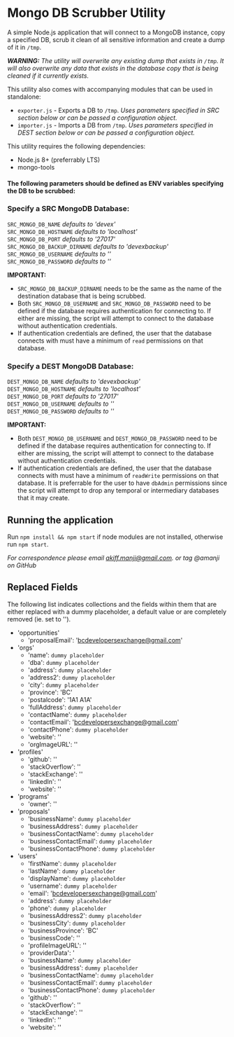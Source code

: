 # Mongo DB Scrubber Utility

A simple Node.js application that will connect to a MongoDB instance, copy a specified DB, scrub it clean of all sensitive information and create a dump of it in `/tmp`.

_**WARNING:** The utility will overwrite any existing dump that exists in `/tmp`. It will also overwrite any data that exists in the database copy that is being cleaned if it currently exists._

This utility also comes with accompanying modules that can be used in standalone:
* `exporter.js` - Exports a DB to `/tmp`. _Uses parameters specified in SRC section below or can be passed a configuration object._
* `importer.js` - Imports a DB from `/tmp`. _Uses parameters specified in DEST section below or can be passed a configuration object._

This utility requires the following dependencies:
* Node.js 8+ (preferrably LTS)
* mongo-tools

#### The following parameters should be defined as ENV variables specifying the DB to be scrubbed:

### Specify a SRC MongoDB Database:

`SRC_MONGO_DB_NAME` _defaults to 'devex'_ \
`SRC_MONGO_DB_HOSTNAME` _defaults to 'localhost'_ \
`SRC_MONGO_DB_PORT` _defaults to '27017'_ \
`SRC_MONGO_DB_BACKUP_DIRNAME` _defaults to 'devexbackup'_ \
`SRC_MONGO_DB_USERNAME` _defaults to ''_ \
`SRC_MONGO_DB_PASSWORD` _defaults to ''_

**IMPORTANT:**
* `SRC_MONGO_DB_BACKUP_DIRNAME` needs to be the same as the name of the destination database that is being scrubbed.
* Both `SRC_MONGO_DB_USERNAME` and `SRC_MONGO_DB_PASSWORD` need to be defined if the database requires authentication for connecting to. If either are missing, the script will attempt to connect to the database without authentication credentials.
* If authentication credentials are defined, the user that the database connects with must have a minimum of `read` permissions on that database.

### Specify a DEST MongoDB Database:

`DEST_MONGO_DB_NAME` _defaults to 'devexbackup'_ \
`DEST_MONGO_DB_HOSTNAME` _defaults to 'localhost'_ \
`DEST_MONGO_DB_PORT` _defaults to '27017'_ \
`DEST_MONGO_DB_USERNAME` _defaults to ''_ \
`DEST_MONGO_DB_PASSWORD` _defaults to ''_

**IMPORTANT:**
* Both `DEST_MONGO_DB_USERNAME` and `DEST_MONGO_DB_PASSWORD` need to be defined if the database requires authentication for connecting to. If either are missing, the script will attempt to connect to the database without authentication credentials.
* If authentication credentials are defined, the user that the database connects with must have a minimum of `readWrite` permissions on that database. It is preferrable for the user to have `dbAdmin` permissions since the script will attempt to drop any temporal or intermediary databases that it may create.

## Running the application

Run `npm install && npm start` if node modules are not installed, otherwise run `npm start`.

_For correspondence please email akiff.manji@gmail.com. or tag @amanji on GitHub_

## Replaced Fields

The following list indicates collections and the fields within them that are either replaced with a dummy placeholder, a default value or are completely removed (ie. set to '').

* 'opportunities'
    * 'proposalEmail': 'bcdevelopersexchange@gmail.com'
* 'orgs'
    * 'name': `dummy placeholder`
    * 'dba': `dummy placeholder`
    * 'address': `dummy placeholder`
    * 'address2': `dummy placeholder`
    * 'city': `dummy placeholder`
    * 'province': 'BC'
    * 'postalcode': '1A1 A1A'
    * 'fullAddress': `dummy placeholder`
    * 'contactName': `dummy placeholder`
    * 'contactEmail': 'bcdevelopersexchange@gmail.com'
    * 'contactPhone': `dummy placeholder`
    * 'website': ''
    * 'orgImageURL': ''
* 'profiles'
    * 'github': ''
    * 'stackOverflow': ''
    * 'stackExchange': ''
    * 'linkedIn': ''
    * 'website': ''
* 'programs'
    * 'owner': ''
* 'proposals'
    * 'businessName': `dummy placeholder`
    * 'businessAddress': `dummy placeholder`
    * 'businessContactName': `dummy placeholder`
    * 'businessContactEmail': `dummy placeholder`
    * 'businessContactPhone': `dummy placeholder`
* 'users'
    * 'firstName': `dummy placeholder`
    * 'lastName': `dummy placeholder`
    * 'displayName': `dummy placeholder`
    * 'username': `dummy placeholder`
    * 'email': 'bcdevelopersexchange@gmail.com'
    * 'address': `dummy placeholder`
    * 'phone': `dummy placeholder`
    * 'businessAddress2': `dummy placeholder`
    * 'businessCity': `dummy placeholder`
    * 'businessProvince': 'BC'
    * 'businessCode': ''
    * 'profileImageURL': ''
    * 'providerData': '
    * 'businessName': `dummy placeholder`
    * 'businessAddress': `dummy placeholder`
    * 'businessContactName': `dummy placeholder`
    * 'businessContactEmail': `dummy placeholder`
    * 'businessContactPhone': `dummy placeholder`
    * 'github': ''
    * 'stackOverflow': ''
    * 'stackExchange': ''
    * 'linkedIn': ''
    * 'website': ''